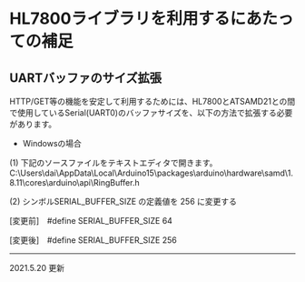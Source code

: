 # HL7800ライブラリを利用するにあたっての補足

## UARTバッファのサイズ拡張
HTTP/GET等の機能を安定して利用するためには、HL7800とATSAMD21との間で使用しているSerial(UART0)のバッファサイズを、以下の方法で拡張する必要があります。

+ Windowsの場合

(1) 下記のソースファイルをテキストエディタで開きます。
C:\Users\dai\AppData\Local\Arduino15\packages\arduino\hardware\samd\1.8.11\cores\arduino\api\RingBuffer.h

(2) シンボルSERIAL_BUFFER_SIZE の定義値を 256 に変更する

[変更前]　#define SERIAL_BUFFER_SIZE 64

[変更後]　#define SERIAL_BUFFER_SIZE 256

---
2021.5.20 更新
